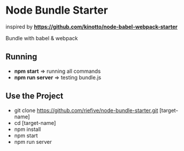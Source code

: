 # Node Bundle Starter

inspired by **https://github.com/kinotto/node-babel-webpack-starter**

Bundle with babel & webpack

## Running
- **npm start** => running all commands
- **npm run server** => testing bundle.js

## Use the Project
- git clone https://github.com/riefive/node-bundle-starter.git [target-name]
- cd [target-name]
- npm install
- npm start
- npm run server

